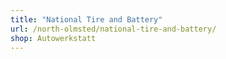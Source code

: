 ```yaml
---
title: "National Tire and Battery"
url: /north-olmsted/national-tire-and-battery/
shop: Autowerkstatt
---
```

